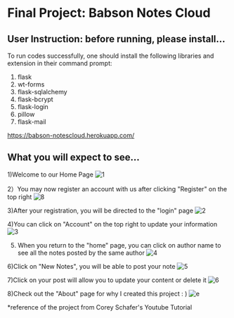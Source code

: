 # Final Project: Babson Notes Cloud 
## User Instruction: before running, please install...
To run codes successfully, one should install the following libraries and extension in their command prompt:
1) flask
2) wt-forms
3) flask-sqlalchemy
4) flask-bcrypt
5) flask-login
6) pillow
7) flask-mail

https://babson-notescloud.herokuapp.com/

## What you will expect to see...

1)Welcome to our Home Page
![1](https://user-images.githubusercontent.com/70243135/100566871-1928fd80-3302-11eb-862d-ae29c9790152.JPG)

2）You may now register an account with us after clicking "Register" on the top right
![8](https://user-images.githubusercontent.com/70243135/100566918-3eb60700-3302-11eb-9008-a038050000b6.JPG)

3)After your registration, you will be directed to the "login" page
![2](https://user-images.githubusercontent.com/70243135/100566987-6a38f180-3302-11eb-9210-f4055639f5ae.JPG)

4)You can click on "Account" on the top right to update your information
![3](https://user-images.githubusercontent.com/70243135/100567111-b71cc800-3302-11eb-9f39-54238a7d2eed.JPG)

5) When you return to the "home" page, you can click on author name to see all the notes posted by the same author
![4](https://user-images.githubusercontent.com/70243135/100567165-d582c380-3302-11eb-93c6-b9494ba92022.JPG)

6)Click on "New Notes", you will be able to post your note
![5](https://user-images.githubusercontent.com/70243135/100567166-d74c8700-3302-11eb-9a86-6b27bb0a9af4.JPG)

7)Click on your post will allow you to update your content or delete it 
![6](https://user-images.githubusercontent.com/70243135/100567269-0e229d00-3303-11eb-8f20-485acb98cc02.JPG)

8)Check out the "About" page for why I created this project : )
![e](https://user-images.githubusercontent.com/70243135/100567940-b422d700-3304-11eb-8de7-6471500f8183.JPG)

*reference of the project from Corey Schafer's Youtube Tutorial
